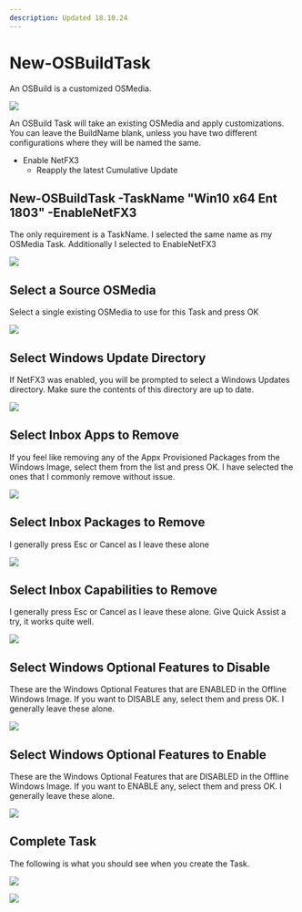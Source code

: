 ```yaml
---
description: Updated 18.10.24
---
```


# New-OSBuildTask

An OSBuild is a customized OSMedia.

![](../../../.gitbook/assets/2018-10-24_3-05-23.png)

An OSBuild Task will take an existing OSMedia and apply customizations. You can leave the BuildName blank, unless you have two different configurations where they will be named the same.

* Enable NetFX3
  * Reapply the latest Cumulative Update

## New-OSBuildTask -TaskName "Win10 x64 Ent 1803" -EnableNetFX3

The only requirement is a TaskName. I selected the same name as my OSMedia Task. Additionally I selected to EnableNetFX3

![](../../../.gitbook/assets/2018-07-20_0-30-43.png)

## Select a Source OSMedia

Select a single existing OSMedia to use for this Task and press OK

![](../../../.gitbook/assets/2018-07-19_23-51-57.png)

## Select Windows Update Directory

If NetFX3 was enabled, you will be prompted to select a Windows Updates directory. Make sure the contents of this directory are up to date.

![](../../../.gitbook/assets/2018-07-20_0-35-20.png)

## Select Inbox Apps to Remove

If you feel like removing any of the Appx Provisioned Packages from the Windows Image, select them from the list and press OK. I have selected the ones that I commonly remove without issue.

![](../../../.gitbook/assets/2018-07-23_22-26-57.png)

## Select Inbox Packages to Remove

I generally press Esc or Cancel as I leave these alone

![](../../../.gitbook/assets/2018-07-20_0-39-38.png)

## Select Inbox Capabilities to Remove

I generally press Esc or Cancel as I leave these alone. Give Quick Assist a try, it works quite well.

![](../../../.gitbook/assets/2018-07-23_22-28-40.png)

## Select Windows Optional Features to Disable

These are the Windows Optional Features that are ENABLED in the Offline Windows Image. If you want to DISABLE any, select them and press OK. I generally leave these alone.

![](../../../.gitbook/assets/2018-07-23_22-29-26.png)

## Select Windows Optional Features to Enable

These are the Windows Optional Features that are DISABLED in the Offline Windows Image. If you want to ENABLE any, select them and press OK. I generally leave these alone.

![](../../../.gitbook/assets/2018-07-20_0-40-49.png)

## Complete Task

The following is what you should see when you create the Task.

![](../../../.gitbook/assets/2018-07-20_0-44-08b.png)

![](../../../.gitbook/assets/2018-07-20_0-44-08c.png)

